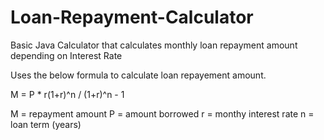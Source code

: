 # Loan-Repayment-Calculator
Basic Java Calculator that calculates monthly loan repayment amount depending on Interest Rate


Uses the below formula to calculate loan repayement amount. 

M = P * r(1+r)^n / (1+r)^n - 1

M = repayment amount
P = amount borrowed
r = monthy interest rate
n = loan term (years)
